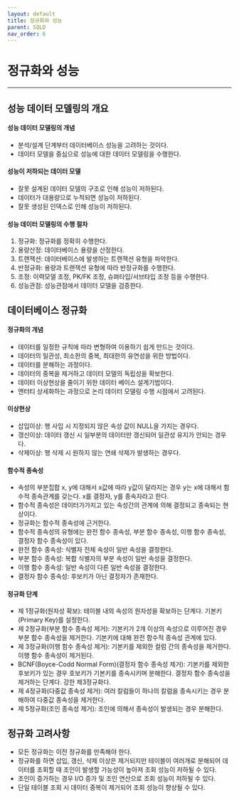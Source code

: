 ```yaml
---
layout: default
title: 정규화와 성능
parent: SQLD
nav_order: 6
---
```


# 정규화와 성능

---

## 성능 데이터 모델링의 개요

#### 성능 데이터 모델링의 개념

- 분석/설계 단계부터 데이터베이스 성능을 고려하는 것이다.
- 데이터 모델을 중심으로 성능에 대한 데이터 모델링을 수행한다.

#### 성능이 저하되는 데이터 모델

- 잘못 설계된 데이터 모델의 구조로 인해 성능이 저하된다.
- 데이터가 대용량으로 누적되면 성능이 저하된다.
- 잘못 생성된 인덱스로 인해 성능이 저하된다.

#### 성능 데이터 모델링의 수행 절차

1. 정규화: 정규화를 정확히 수행한다.
2. 용량산정: 데이터베이스 용량을 산정한다.
3. 트랜잭션: 데이터베이스에 발생하는 트랜잭션 유형을 파악한다.
4. 반정규화: 용량과 트랜잭션 유형에 따라 반정규화를 수행한다.
5. 조정: 이력모델 조정, PK/FK 조정, 슈펴타입/서브타입 조정 등을 수행한다.
6. 성능관점: 성능관점에서 데이터 모델을 검증한다.

## 데이터베이스 정규화

#### 정규화의 개념

- 데이터를 일정한 규칙에 따라 변형하여 이용하기 쉽게 만드는 것이다.
- 데이터의 일관성, 최소한의 중복, 최대한의 유연성을 위한 방법이다.
- 데이터를 분해하는 과정이다.
- 데이터의 중복을 제거하고 데이터 모델의 독립성을 확보한다.
- 데이터 이상현상을 줄이기 위한 데이터 베이스 설계기법이다.
- 엔터티 상세화하는 과정으로 논리 데이터 모델링 수행 시점에서 고려된다.

#### 이상현상

- 삽입이상: 행 사입 시 지정되지 않은 속성 값이 NULL을 가지는 경우다.
- 갱신이상: 데이터 갱신 시 일부분의 데이터만 갱신되어 일관성 유지가 안되는 경우다.
- 삭제이상: 행 삭제 시 원하지 않는 연쇄 삭제가 발생하는 경우다.

#### 함수적 종속성

- 속성의 부분집합 x, y에 대해서 x값에 따라 y값이 달라지는 경우 y는 x에 대해서 함수적 종속관계를 갖는다. x를 결정자, y를 종속자라고 한다.
- 함수적 종속성은 데이터가가지고 있는 속성간의 관계에 의해 결정되고 종속되는 현상이다.
- 정규화는 함수적 종속성에 근거한다.
- 함수적 종속성의 유형에는 완전 함수 종속성, 부분 함수 종속성, 이행 함수 종속성, 결정자 함수 종속성이 있다.
- 완전 함수 종속성: 식별자 전체 속성이 일반 속성을 결정한다.
- 부분 함수 종속성: 복합 식별자의 부분 속성이 일반 속성을 결정한다.
- 이행 함수 종속성: 일반 속성이 다른 일반 속성을 결정한다.
- 결정자 함수 종속성: 후보키가 아닌 결정자가 존재한다.

#### 정규화 단계

- 제 1정규화(원자성 확보): 테이블 내의 속성의 원자성을 확보하는 단계다. 기본키(Primary Key)를 설정한다.
- 제 2정규화(부분 함수 종속성 제거): 기본키가 2개 이상의 속성으로 이루어진 경우 부분 함수 종속성을 제거한다. 기본키에 대해 완전 함수적 종속성 관계에 있다.
- 제 3정규화(이행 함수 종속성 제거): 기본키를 제외한 컬럼 간의 종속성을 제거한다. 이행 함수 종속성이 제거된다.
- BCNF(Boyce-Codd Normal Form)(결정자 함수 종속성 제거): 기본키를 제외한 후보키가 있는 경우 호보키가 기본키를 종속시키며 분해한다. 결정자 함수 종속성을 제거하는 단계다. 강한 제3정규화다.
- 제 4정규화(다중값 종속성 제거): 여러 칼럼들이 하나의 칼럼을 종속시키는 경우 분해하여 다중값 종속성을 제거한다.
- 제 5정규화(조인 종속성 제거): 조인에 의해서 종속성이 발생되는 경우 분해한다.

## 정규화 고려사항

- 모든 정규화는 이전 정규화를 만족해야 한다.
- 정규화를 하면 삽입, 갱신, 삭제 이상은 제거되지만 테이블이 여러개로 분해되어 데이터를 조회할 때 조인이 발생할 가능성이 높아져 조회 성능이 저하될 수 있다.
- 조인이 증가하는 경우 I/O 증가 및 조인 연산으로 조회 성능이 저하될 수 있다.
- 단일 테이블 조회 시 데이터 중복이 제거되어 조회 성능이 향상될 수 있다.
